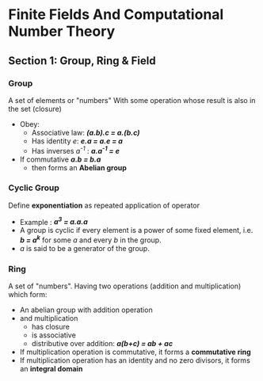 # Finite Fields And Computational Number Theory

## Section 1: Group, Ring & Field

### Group

A set of elements or "numbers"
With some operation whose result is also in the set (closure)

* Obey: 
	* Associative law:  ***(a.b).c = a.(b.c)***
	* Has identity *e*: ***e.a = a.e = a***
	* Has inverses *a<sup>-1</sup>* : ***a.a<sup>-1</sup> = e***
* If commutative    ***a.b = b.a***
	* then forms an **Abelian group**

### Cyclic Group

Define **exponentiation** as repeated application of operator

* Example : ***a<sup>3</sup> = a.a.a***
* A group is cyclic if every element is a power of some fixed element, i.e. ***b = a<sup>k</sup>*** for some *a* and every *b* in the group.
* *a* is said to be a generator of the group.

### Ring

A set of "numbers". Having two operations (addition and multiplication) which form: 
* An abelian group with addition operation
* and multiplication
	* has closure 
	* is associative
	* distributive over addition: ***a(b+c) = ab + ac***
* If multiplication operation is commutative, it forms a **commutative ring**
* If multiplication operation has an identity and no zero divisors, it forms an **integral domain**

